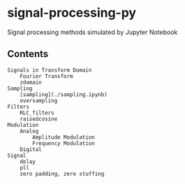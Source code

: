 # signal-processing-py
Signal processing methods simulated by Jupyter Notebook


## Contents 

    Signals in Transform Domain
        Fourier Transform
        zdomain
    Sampling
        [sampling](./sampling.ipynb)
        oversampling
    Filters
        RLC_filters
        raisedcosine
    Modulation
        Analog
            Amplitude Modulation
            Frequency Modulation
        Digital
    Signal
        delay
        pll
        zero padding, zero stuffing
